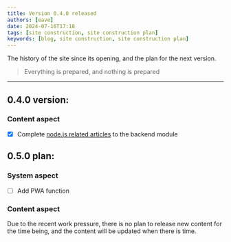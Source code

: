 ```yaml
---
title: Version 0.4.0 released
authors: [eave]
date: 2024-07-16T17:18
tags: [site construction, site construction plan]
keywords: [blog, site construction, site construction plan]
---
```

The history of the site since its opening, and the plan for the next version.

> Everything is prepared, and nothing is prepared

---

<!-- truncate -->

## 0.4.0 version:

### Content aspect

- [X]  Complete [node.js related articles](/docs/category/node) to the backend module

## 0.5.0 plan:

### System aspect

- [ ]  Add PWA function

### Content aspect

Due to the recent work pressure, there is no plan to release new content for the time being, and the content will be updated when there is time.
